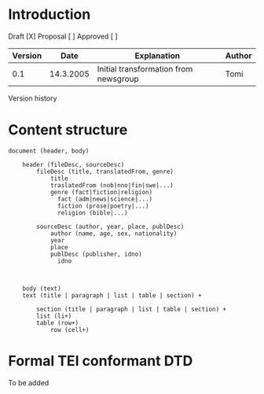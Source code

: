 Introduction
============

Draft \[X\] Proposal \[ \] Approved \[ \]

| Version | Date      | Explanation                           | Author |
|---------|-----------|---------------------------------------|--------|
| 0.1     | 14.3.2005 | Initial transformation from newsgroup | Tomi   |

Version history

Content structure
=================

    document (header, body)

        header (fileDesc, sourceDesc)
            fileDesc (title, translatedFrom, genre)
                title
                traslatedFrom (nob|nno|fin|swe|...)
                genre (fact|fiction|religion)
                  fact (adm|news|science|...)
                  fiction (prose|poetry|...)
                  religion (bible|...)

            sourceDesc (author, year, place, publDesc)
                author (name, age, sex, nationality)
                year
                place
                publDesc (publisher, idno)
                  idno
        


        body (text)
        text (title | paragraph | list | table | section) +

            section (title | paragraph | list | table | section) +
            list (li+)
            table (row+)
                row (cell+)

Formal TEI conformant DTD
=========================

To be added
